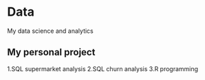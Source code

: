 # Data 
My data science and analytics

## My personal project

1.SQL supermarket analysis
2.SQL churn analysis
3.R programming 
